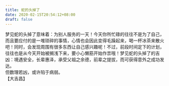 ```yaml
---
title: 蛇的头掉了
date: 2020-02-15T20:54:12+08:00
draft: false
---
```


梦见蛇的头掉了意味着：为别人服务的一天！今天你所忙碌的往往不是为了自己，而且要应付的是一堆琐碎的事情，心情也会因此变得毛躁起来，喝一杯冰茶来散火吧！同时，会发现周围有很多东西让自己感兴趣呢！不过，前段时间定下的计划，往往也是从今天开始被搁浅下来，要小心懒筋开始作祟哦！梦见蛇的头掉了的吉凶：境遇安全，长辈惠泽，承受父祖之余德，前辈之提拔，而可获得意外之成功发达。<br>
但数理若凶，或许陷于病弱。<br>
【大吉昌】